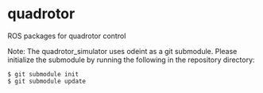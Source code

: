 quadrotor
=========

ROS packages for quadrotor control

Note: The quadrotor_simulator uses odeint as a git submodule. Please initialize the submodule by running the following in the repository directory:

    $ git submodule init
    $ git submodule update
